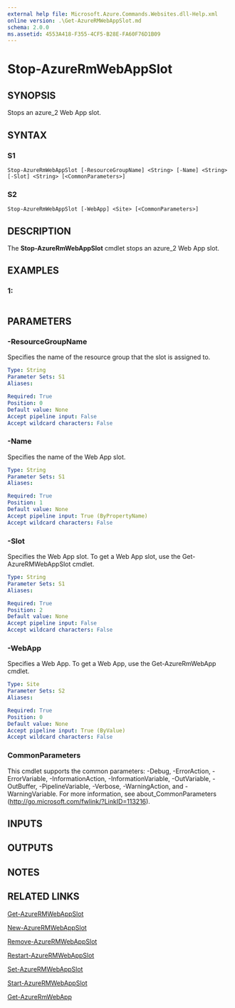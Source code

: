 ```yaml
---
external help file: Microsoft.Azure.Commands.Websites.dll-Help.xml
online version: .\Get-AzureRMWebAppSlot.md
schema: 2.0.0
ms.assetid: 4553A418-F355-4CF5-B28E-FA60F76D1B09
---
```


# Stop-AzureRmWebAppSlot

## SYNOPSIS
Stops an azure_2 Web App slot.

## SYNTAX

### S1
```
Stop-AzureRmWebAppSlot [-ResourceGroupName] <String> [-Name] <String> [-Slot] <String> [<CommonParameters>]
```

### S2
```
Stop-AzureRmWebAppSlot [-WebApp] <Site> [<CommonParameters>]
```

## DESCRIPTION
The **Stop-AzureRmWebAppSlot** cmdlet stops an azure_2 Web App slot.

## EXAMPLES

### 1:
```

```

## PARAMETERS

### -ResourceGroupName
Specifies the name of the resource group that the slot is assigned to.

```yaml
Type: String
Parameter Sets: S1
Aliases: 

Required: True
Position: 0
Default value: None
Accept pipeline input: False
Accept wildcard characters: False
```

### -Name
Specifies the name of the Web App slot.

```yaml
Type: String
Parameter Sets: S1
Aliases: 

Required: True
Position: 1
Default value: None
Accept pipeline input: True (ByPropertyName)
Accept wildcard characters: False
```

### -Slot
Specifies the Web App slot.
To get a Web App slot, use the Get-AzureRMWebAppSlot cmdlet.

```yaml
Type: String
Parameter Sets: S1
Aliases: 

Required: True
Position: 2
Default value: None
Accept pipeline input: False
Accept wildcard characters: False
```

### -WebApp
Specifies a Web App.
To get a Web App, use the Get-AzureRmWebApp cmdlet.

```yaml
Type: Site
Parameter Sets: S2
Aliases: 

Required: True
Position: 0
Default value: None
Accept pipeline input: True (ByValue)
Accept wildcard characters: False
```

### CommonParameters
This cmdlet supports the common parameters: -Debug, -ErrorAction, -ErrorVariable, -InformationAction, -InformationVariable, -OutVariable, -OutBuffer, -PipelineVariable, -Verbose, -WarningAction, and -WarningVariable. For more information, see about_CommonParameters (http://go.microsoft.com/fwlink/?LinkID=113216).

## INPUTS

## OUTPUTS

## NOTES

## RELATED LINKS

[Get-AzureRMWebAppSlot](.\Get-AzureRMWebAppSlot.md)

[New-AzureRMWebAppSlot](.\New-AzureRMWebAppSlot.md)

[Remove-AzureRMWebAppSlot](.\Remove-AzureRMWebAppSlot.md)

[Restart-AzureRMWebAppSlot](.\Restart-AzureRMWebAppSlot.md)

[Set-AzureRMWebAppSlot](.\Set-AzureRMWebAppSlot.md)

[Start-AzureRMWebAppSlot](.\Start-AzureRMWebAppSlot.md)

[Get-AzureRmWebApp](.\Get-AzureRmWebApp.md)


